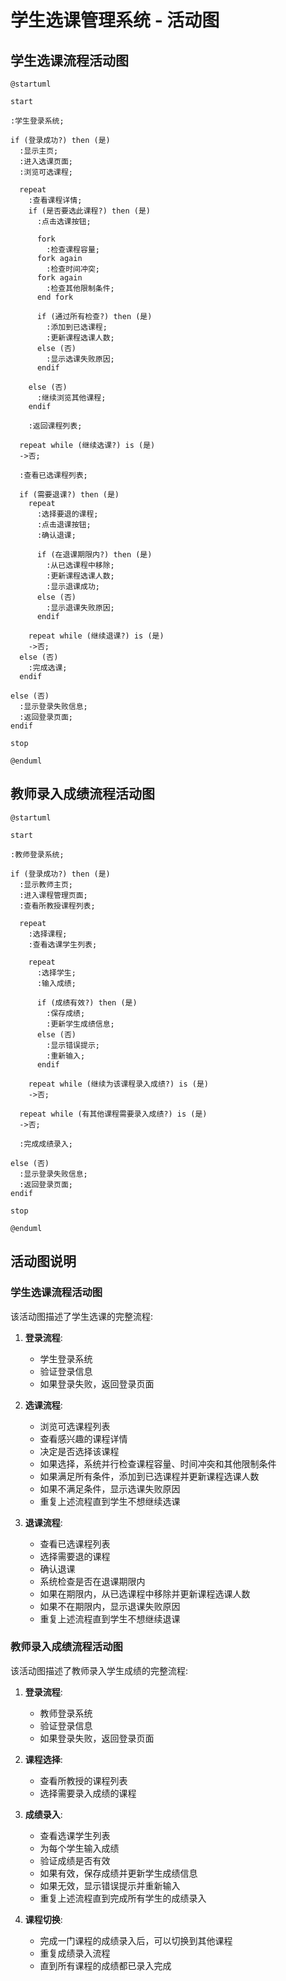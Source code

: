 # 学生选课管理系统 - 活动图

## 学生选课流程活动图

```plantuml
@startuml

start

:学生登录系统;

if (登录成功?) then (是)
  :显示主页;
  :进入选课页面;
  :浏览可选课程;
  
  repeat
    :查看课程详情;
    if (是否要选此课程?) then (是)
      :点击选课按钮;
      
      fork
        :检查课程容量;
      fork again
        :检查时间冲突;
      fork again
        :检查其他限制条件;
      end fork
      
      if (通过所有检查?) then (是)
        :添加到已选课程;
        :更新课程选课人数;
      else (否)
        :显示选课失败原因;
      endif
      
    else (否)
      :继续浏览其他课程;
    endif
    
    :返回课程列表;
  
  repeat while (继续选课?) is (是)
  ->否;
  
  :查看已选课程列表;
  
  if (需要退课?) then (是)
    repeat
      :选择要退的课程;
      :点击退课按钮;
      :确认退课;
      
      if (在退课期限内?) then (是)
        :从已选课程中移除;
        :更新课程选课人数;
        :显示退课成功;
      else (否)
        :显示退课失败原因;
      endif
    
    repeat while (继续退课?) is (是)
    ->否;
  else (否)
    :完成选课;
  endif
  
else (否)
  :显示登录失败信息;
  :返回登录页面;
endif

stop

@enduml
```

## 教师录入成绩流程活动图

```plantuml
@startuml

start

:教师登录系统;

if (登录成功?) then (是)
  :显示教师主页;
  :进入课程管理页面;
  :查看所教授课程列表;
  
  repeat
    :选择课程;
    :查看选课学生列表;
    
    repeat
      :选择学生;
      :输入成绩;
      
      if (成绩有效?) then (是)
        :保存成绩;
        :更新学生成绩信息;
      else (否)
        :显示错误提示;
        :重新输入;
      endif
      
    repeat while (继续为该课程录入成绩?) is (是)
    ->否;
    
  repeat while (有其他课程需要录入成绩?) is (是)
  ->否;
  
  :完成成绩录入;
  
else (否)
  :显示登录失败信息;
  :返回登录页面;
endif

stop

@enduml
```

## 活动图说明

### 学生选课流程活动图

该活动图描述了学生选课的完整流程:

1. **登录流程**:
   - 学生登录系统
   - 验证登录信息
   - 如果登录失败，返回登录页面

2. **选课流程**:
   - 浏览可选课程列表
   - 查看感兴趣的课程详情
   - 决定是否选择该课程
   - 如果选择，系统并行检查课程容量、时间冲突和其他限制条件
   - 如果满足所有条件，添加到已选课程并更新课程选课人数
   - 如果不满足条件，显示选课失败原因
   - 重复上述流程直到学生不想继续选课

3. **退课流程**:
   - 查看已选课程列表
   - 选择需要退的课程
   - 确认退课
   - 系统检查是否在退课期限内
   - 如果在期限内，从已选课程中移除并更新课程选课人数
   - 如果不在期限内，显示退课失败原因
   - 重复上述流程直到学生不想继续退课

### 教师录入成绩流程活动图

该活动图描述了教师录入学生成绩的完整流程:

1. **登录流程**:
   - 教师登录系统
   - 验证登录信息
   - 如果登录失败，返回登录页面

2. **课程选择**:
   - 查看所教授的课程列表
   - 选择需要录入成绩的课程

3. **成绩录入**:
   - 查看选课学生列表
   - 为每个学生输入成绩
   - 验证成绩是否有效
   - 如果有效，保存成绩并更新学生成绩信息
   - 如果无效，显示错误提示并重新输入
   - 重复上述流程直到完成所有学生的成绩录入

4. **课程切换**:
   - 完成一门课程的成绩录入后，可以切换到其他课程
   - 重复成绩录入流程
   - 直到所有课程的成绩都已录入完成 
